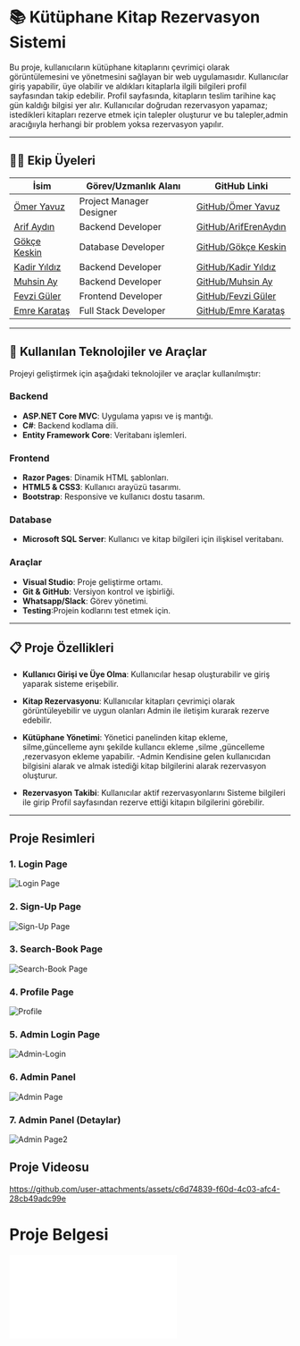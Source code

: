 # 📚 Kütüphane Kitap Rezervasyon Sistemi

Bu proje, kullanıcıların kütüphane kitaplarını çevrimiçi olarak görüntülemesini ve yönetmesini sağlayan bir web uygulamasıdır. Kullanıcılar giriş yapabilir, üye olabilir ve aldıkları kitaplarla ilgili bilgileri profil sayfasından takip edebilir. Profil sayfasında, kitapların teslim tarihine kaç gün kaldığı bilgisi yer alır. Kullanıcılar doğrudan rezervasyon yapamaz; istedikleri kitapları rezerve etmek için talepler oluşturur ve bu talepler,admin aracığııyla herhangi bir problem yoksa rezervasyon yapılır.

-----

## 👨‍💻 Ekip Üyeleri

| İsim               | Görev/Uzmanlık Alanı          | GitHub Linki                                    |
|--------------------|------------------------------|------------------------------------------------|
| [Ömer Yavuz](#)    | Project Manager Designer     | [GitHub/Ömer Yavuz](https://github.com/omtekyav) |
| [Arif Aydın](#)    | Backend Developer            | [GitHub/ArifErenAydın](https://github.com/ArifErenAydin-code)   |
| [Gökçe Keskin](#)  | Database Developer           | [GitHub/Gökçe Keskin](https://github.com/skyceeee) |
| [Kadir Yıldız](#)  | Backend Developer            | [GitHub/Kadir Yıldız](https://github.com/kdryldzz)  |
| [Muhsin Ay](#)     | Backend Developer            | [GitHub/Muhsin Ay](https://github.com/mhsnayy)  |
| [Fevzi Güler](#)   | Frontend Developer           | [GitHub/Fevzi Güler](https://github.com/FevziG)   |
| [Emre Karataş](#)  | Full Stack Developer         | [GitHub/Emre Karataş](https://github.com/01YunusKaratas) |




-----

## 🚀 Kullanılan Teknolojiler ve Araçlar

Projeyi geliştirmek için aşağıdaki teknolojiler ve araçlar kullanılmıştır:

### Backend
- **ASP.NET Core MVC**: Uygulama yapısı ve iş mantığı.
- **C#**: Backend kodlama dili.
- **Entity Framework Core**: Veritabanı işlemleri.

### Frontend
- **Razor Pages**: Dinamik HTML şablonları.
- **HTML5 & CSS3**: Kullanıcı arayüzü tasarımı.
- **Bootstrap**: Responsive ve kullanıcı dostu tasarım.

### Database
- **Microsoft SQL Server**: Kullanıcı ve kitap bilgileri için ilişkisel veritabanı.

### Araçlar
- **Visual Studio**: Proje geliştirme ortamı.
- **Git & GitHub**: Versiyon kontrol ve işbirliği.
- **Whatsapp/Slack**: Görev yönetimi.
- **Testing**:Projein kodlarını test etmek için.

---

## 📋 Proje Özellikleri

- **Kullanıcı Girişi ve Üye Olma**: 
  Kullanıcılar hesap oluşturabilir ve giriş yaparak sisteme erişebilir.
  
- **Kitap Rezervasyonu**:
  Kullanıcılar kitapları çevrimiçi olarak görüntüleyebilir ve uygun olanları Admin ile iletişim kurarak rezerve edebilir.

- **Kütüphane Yönetimi**:
  Yönetici panelinden kitap ekleme, silme,güncelleme aynı şekilde kullancıı ekleme ,silme ,güncelleme ,rezervasyon ekleme yapabilir.
  -Admin Kendisine gelen kullanıcıdan bilgisini alarak ve almak istediği kitap bilgilerini alarak rezervasyon oluşturur.
  

- **Rezervasyon Takibi**:
  Kullanıcılar aktif rezervasyonlarını Sisteme bilgileri ile girip Profil sayfasından rezerve ettiği kitapın bilgilerini görebilir.

---


## **Proje Resimleri**

### **1. Login Page**
![Login Page](https://github.com/01YunusKaratas/SoftwareEngineeringProject/blob/emre/Group_29_SWE_Library_Site_Code/SOFTWAREPROJECT_2024/wwwroot/media/login.png?raw=true)

### **2. Sign-Up Page**
![Sign-Up Page](https://github.com/01YunusKaratas/SoftwareEngineeringProject/blob/emre/Group_29_SWE_Library_Site_Code/SOFTWAREPROJECT_2024/wwwroot/media/sign%20uP.png?raw=true)

### **3. Search-Book Page**
![Search-Book Page](https://github.com/01YunusKaratas/SoftwareEngineeringProject/blob/emre/Group_29_SWE_Library_Site_Code/SOFTWAREPROJECT_2024/wwwroot/media/searchbooks.png?raw=true)

### **4. Profile Page**
![Profile](https://github.com/01YunusKaratas/SoftwareEngineeringProject/blob/emre/Group_29_SWE_Library_Site_Code/SOFTWAREPROJECT_2024/wwwroot/media/profile.png?raw=true)

### **5. Admin Login Page**
![Admin-Login](https://github.com/01YunusKaratas/SoftwareEngineeringProject/blob/emre/Group_29_SWE_Library_Site_Code/SOFTWAREPROJECT_2024/wwwroot/media/admingiris.png?raw=true)

### **6. Admin Panel**
![Admin Page](https://github.com/01YunusKaratas/SoftwareEngineeringProject/blob/emre/Group_29_SWE_Library_Site_Code/SOFTWAREPROJECT_2024/wwwroot/media/adminpage.png?raw=true)

### **7. Admin Panel (Detaylar)**
![Admin Page2](https://github.com/01YunusKaratas/SoftwareEngineeringProject/blob/emre/Group_29_SWE_Library_Site_Code/SOFTWAREPROJECT_2024/wwwroot/media/adminpage2.png?raw=true)




## **Proje Videosu**
https://github.com/user-attachments/assets/c6d74839-f60d-4c03-afc4-28cb49adc99e

# **Proje Belgesi**
![](Group_29_SWE_Library_Site_Project_Final.pdf)


